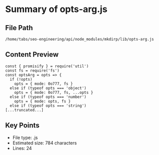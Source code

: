 # Summary of opts-arg.js
  
## File Path
`/home/tabs/seo-engineering/api/node_modules/mkdirp/lib/opts-arg.js`

## Content Preview
```
const { promisify } = require('util')
const fs = require('fs')
const optsArg = opts => {
  if (!opts)
    opts = { mode: 0o777, fs }
  else if (typeof opts === 'object')
    opts = { mode: 0o777, fs, ...opts }
  else if (typeof opts === 'number')
    opts = { mode: opts, fs }
  else if (typeof opts === 'string')
[...truncated...]
```

## Key Points
- File type: .js
- Estimated size: 784 characters
- Lines: 24
